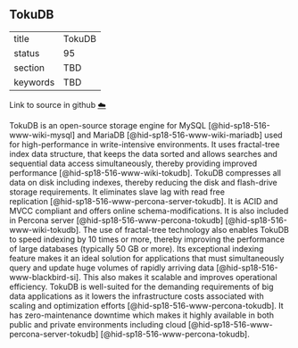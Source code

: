 ## TokuDB


|          |        |
| -------- | ------ |
| title    | TokuDB |
| status   | 95     |
| section  | TBD    |
| keywords | TBD    |

Link to source in github [:cloud:](https://github.com/cloudmesh/technologies/blob/master/chapters/incomming/abstract-tokudb.md)



TokuDB is an open-source storage engine for
MySQL [@hid-sp18-516-www-wiki-mysql] and
MariaDB [@hid-sp18-516-www-wiki-mariadb] used for high-performance in
write-intensive environments. It uses fractal-tree index data structure,
that keeps the data sorted and allows searches and sequential data
access simultaneously, thereby providing improved
performance [@hid-sp18-516-www-wiki-tokudb]. TokuDB compresses all data
on disk including indexes, thereby reducing the disk and flash-drive
storage requirements. It eliminates slave lag with read free
replication [@hid-sp18-516-www-percona-server-tokudb]. It is ACID and
MVCC compliant and offers online schema-modifications. It is also
included in Percona
server [@hid-sp18-516-www-percona-tokudb] [@hid-sp18-516-www-wiki-tokudb].
The use of fractal-tree technology also enables TokuDB to speed indexing
by 10 times or more, thereby improving the performance of large
databases (typically 50 GB or more). Its exceptional indexing feature
makes it an ideal solution for applications that must simultaneously
query and update huge volumes of rapidly arriving
data [@hid-sp18-516-www-blackbird-si]. This also makes it scalable and
improves operational efficiency. TokuDB is well-suited for the demanding
requirements of big data applications as it lowers the infrastructure
costs associated with scaling and optimization
efforts [@hid-sp18-516-www-percona-tokudb]. It has zero-maintenance
downtime which makes it highly available in both public and private
environments including
cloud [@hid-sp18-516-www-percona-server-tokudb] [@hid-sp18-516-www-percona-tokudb].
